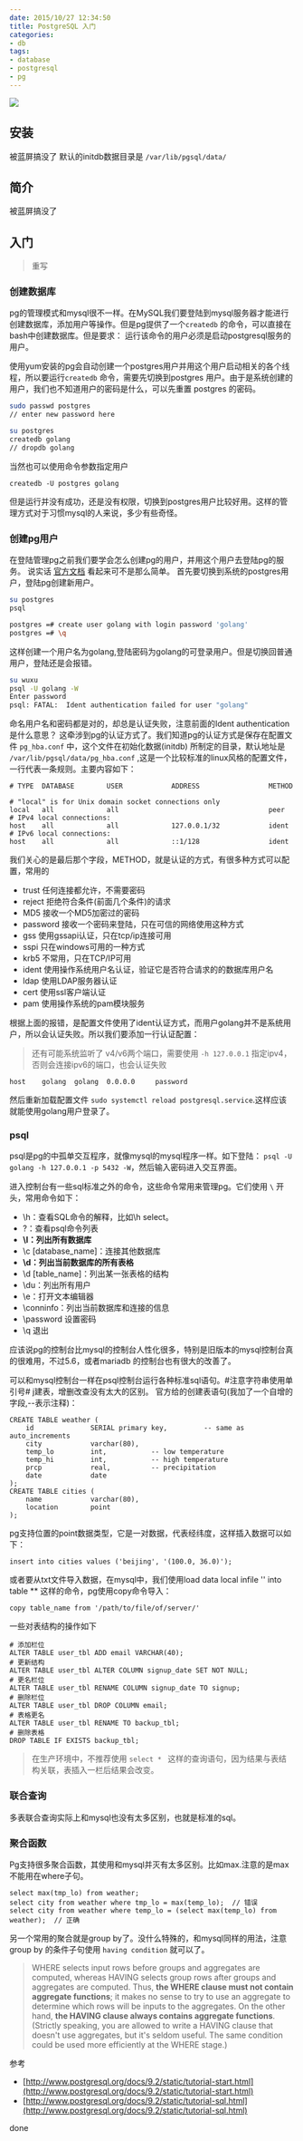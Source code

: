 ```yaml
---
date: 2015/10/27 12:34:50
title: PostgreSQL 入门
categories:
- db
tags:
- database
- postgresql
- pg
---
```

![](/images/logo/postgresql.png)
## 安装 ##
被蓝屏搞没了
默认的initdb数据目录是 `/var/lib/pgsql/data/`

## 简介 ##
被蓝屏搞没了

## 入门 ##
> 重写

### 创建数据库 ###
pg的管理模式和mysql很不一样。在MySQL我们要登陆到mysql服务器才能进行创建数据库，添加用户等操作。但是pg提供了一个`createdb` 的命令，可以直接在bash中创建数据库。但是要求： 运行该命令的用户必须是启动postgresql服务的用户。

使用yum安装的pg会自动创建一个postgres用户并用这个用户启动相关的各个线程，所以要运行`createdb` 命令，需要先切换到postgres 用户。由于是系统创建的用户，我们也不知道用户的密码是什么，可以先重置 postgres 的密码。

```bash
sudo passwd postgres
// enter new password here

su postgres
createdb golang
// dropdb golang
```
当然也可以使用命令参数指定用户

```
createdb -U postgres golang
```
但是运行并没有成功，还是没有权限，切换到postgres用户比较好用。这样的管理方式对于习惯mysql的人来说，多少有些奇怪。

### 创建pg用户 ###
在登陆管理pg之前我们要学会怎么创建pg的用户，并用这个用户去登陆pg的服务。
说实话 [官方文档](http://www.postgresql.org/docs/9.2/interactive/auth-username-maps.html) 看起来可不是那么简单。
首先要切换到系统的postgres用户，登陆pg创建新用户。

```bash
su postgres
psql

postgres =# create user golang with login password 'golang'
postgres =# \q 
```
这样创建一个用户名为golang,登陆密码为golang的可登录用户。但是切换回普通用户，登陆还是会报错。

```bash
su wuxu
psql -U golang -W
Enter password
psql: FATAL:  Ident authentication failed for user "golang"
```
命名用户名和密码都是对的，却总是认证失败，注意前面的Ident authentication是什么意思？
这牵涉到pg的认证方式了。我们知道pg的认证方式是保存在配置文件 `pg_hba.conf` 中，这个文件在初始化数据(initdb) 所制定的目录，默认地址是 `/var/lib/pgsql/data/pg_hba.conf` ,这是一个比较标准的linux风格的配置文件，一行代表一条规则。主要内容如下：

```
# TYPE  DATABASE        USER            ADDRESS                 METHOD

# "local" is for Unix domain socket connections only
local   all             all                                     peer
# IPv4 local connections:
host    all             all             127.0.0.1/32            ident
# IPv6 local connections:
host    all             all             ::1/128                 ident
```
我们关心的是最后那个字段，METHOD，就是认证的方式，有很多种方式可以配置，常用的

- trust 任何连接都允许，不需要密码
- reject 拒绝符合条件(前面几个条件)的请求
- MD5 接收一个MD5加密过的密码
- password 接收一个密码来登陆，只在可信的网络使用这种方式
- gss 使用gssapi认证，只在tcp/ip连接可用
- sspi 只在windows可用的一种方式
- krb5 不常用，只在TCP/IP可用
- ident 使用操作系统用户名认证，验证它是否符合请求的的数据库用户名
- ldap 使用LDAP服务器认证
- cert 使用ssl客户端认证
- pam 使用操作系统的pam模块服务

根据上面的报错，是配置文件使用了ident认证方式，而用户golang并不是系统用户，所以会认证失败。所以我们要添加一行认证配置：

> 还有可能系统监听了 v4/v6两个端口，需要使用 `-h 127.0.0.1` 指定ipv4，否则会连接ipv6的端口，也会认证失败

```
host	golang	golang	0.0.0.0		password
```
然后重新加载配置文件 `sudo systemctl reload postgresql.service`.这样应该就能使用golang用户登录了。

### psql ###
psql是pg的中孤单交互程序，就像mysql的mysql程序一样。如下登陆： `psql -U golang -h 127.0.0.1 -p 5432 -W`，然后输入密码进入交互界面。

进入控制台有一些sql标准之外的命令，这些命令常用来管理pg。它们使用 `\` 开头，常用命令如下：

- \h：查看SQL命令的解释，比如\h select。
- \?：查看psql命令列表
- **\l：列出所有数据库**
- \c [database_name]：连接其他数据库
- **\d：列出当前数据库的所有表格**
- \d [table_name]：列出某一张表格的结构
- \du：列出所有用户
- \e：打开文本编辑器
- \conninfo：列出当前数据库和连接的信息
- \password 设置密码
- \q 退出

应该说pg的控制台比mysql的控制台人性化很多，特别是旧版本的mysql控制台真的很难用，不过5.6，或者mariadb 的控制台也有很大的改善了。

可以和mysql控制台一样在psql控制台运行各种标准sql语句。#注意字符串使用单引号# j建表，增删改查没有太大的区别。
官方给的创建表语句(我加了一个自增的字段,--表示注释)：

```
CREATE TABLE weather (
	id				SERIAL primary key,			-- same as auto_increments
    city            varchar(80),
    temp_lo         int,           -- low temperature
    temp_hi         int,           -- high temperature
    prcp            real,          -- precipitation
    date            date
);
CREATE TABLE cities (
    name            varchar(80),
    location        point
);
```
pg支持位置的point数据类型，它是一对数据，代表经纬度，这样插入数据可以如下：

```
insert into cities values ('beijing', '(100.0, 36.0)');
```
或者要从txt文件导入数据，在mysql中，我们使用load data local infile '' into table ** 这样的命令，pg使用copy命令导入：

```
copy table_name from '/path/to/file/of/server/'
```

一些对表结构的操作如下

```
# 添加栏位 
ALTER TABLE user_tbl ADD email VARCHAR(40);
# 更新结构 
ALTER TABLE user_tbl ALTER COLUMN signup_date SET NOT NULL;
# 更名栏位 
ALTER TABLE user_tbl RENAME COLUMN signup_date TO signup;
# 删除栏位 
ALTER TABLE user_tbl DROP COLUMN email;
# 表格更名 
ALTER TABLE user_tbl RENAME TO backup_tbl;
# 删除表格 
DROP TABLE IF EXISTS backup_tbl;
```
> 在生产环境中，不推荐使用 `select * ` 这样的查询语句，因为结果与表结构关联，表插入一栏后结果会改变。

### 联合查询 ###
多表联合查询实际上和mysql也没有太多区别，也就是标准的sql。

### 聚合函数 ###
Pg支持很多聚合函数，其使用和mysql并灭有太多区别。比如max.注意的是max不能用在where子句。

```
select max(tmp_lo) from weather;
select city from weather where tmp_lo = max(temp_lo);  // 错误
select city from weather where temp_lo = (select max(temp_lo) from weather);  // 正确
```
另一个常用的聚合就是group by了。没什么特殊的，和mysql同样的用法，注意group by 的条件子句使用 `having condition` 就可以了。

> WHERE selects input rows before groups and aggregates are computed, whereas HAVING selects group rows after groups and aggregates are computed. Thus, **the WHERE clause must not contain aggregate functions**; it makes no sense to try to use an aggregate to determine which rows will be inputs to the aggregates. On the other hand, **the HAVING clause always contains aggregate functions**. (Strictly speaking, you are allowed to write a HAVING clause that doesn't use aggregates, but it's seldom useful. The same condition could be used more efficiently at the WHERE stage.)

参考

- [http://www.postgresql.org/docs/9.2/static/tutorial-start.html](http://www.postgresql.org/docs/9.2/static/tutorial-start.html)
- [http://www.postgresql.org/docs/9.2/static/tutorial-sql.html](http://www.postgresql.org/docs/9.2/static/tutorial-sql.html)

done
